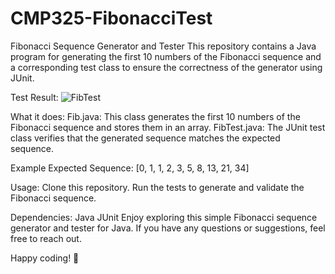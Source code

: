 # CMP325-FibonacciTest
Fibonacci Sequence Generator and Tester
This repository contains a Java program for generating the first 10 numbers of the Fibonacci sequence and a corresponding test class to ensure the correctness of the generator using JUnit.

Test Result:
![FibTest](https://github.com/samuelolubukun/CMP325-FibonacciTest/assets/132141300/a3ccc676-279c-4563-aa23-7652ea617efe)

What it does:
Fib.java: This class generates the first 10 numbers of the Fibonacci sequence and stores them in an array.
FibTest.java: The JUnit test class verifies that the generated sequence matches the expected sequence.

Example Expected Sequence:
[0, 1, 1, 2, 3, 5, 8, 13, 21, 34]

Usage:
Clone this repository.
Run the tests to generate and validate the Fibonacci sequence.

Dependencies:
Java
JUnit
Enjoy exploring this simple Fibonacci sequence generator and tester for Java. If you have any questions or suggestions, feel free to reach out.

Happy coding! 🚀
